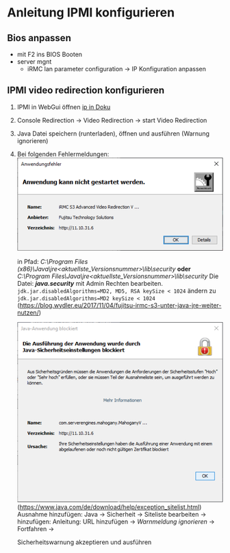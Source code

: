 # Anleitung IPMI konfigurieren

## Bios anpassen
- mit F2 ins BIOS Booten
- server mgnt
  - iRMC lan parameter configuration -> IP Konfiguration anpassen

## IPMI video redirection konfigurieren
1. IPMI in WebGui öffnen [ip in Doku](/Dokumentation/Übersicht.md)
1. Console Redirection -> Video Redirection -> start Video Redirection
1. Java Datei speichern (runterladen), öffnen und ausführen (Warnung ignorieren)

1. Bei folgenden Fehlermeldungen:
   ![Anwendungsfehler](/Bilder/ipme/Anwendungsfehler.png)

    in Pfad: _C:\Program Files (x86)\Java\jre<aktuellste_Versionsnummer>\lib\security_
    __oder__
    _C:\Program Files\Java\jre<aktuellste_Versionsnummer>\lib\security_
    Die Datei: ___java.security___ mit Admin Rechten bearbeiten.
    `jdk.jar.disabledAlgorithms=MD2, MD5, RSA keySize < 1024`
    ändern zu `jdk.jar.disabledAlgorithms=MD2 keySize < 1024`
    (<https://blog.wydler.eu/2017/11/04/fujitsu-irmc-s3-unter-java-jre-weiter-nutzen/>)

    ![Java-Anwendung blockiert](/Bilder/ipme/Java-Anwendung-blockiert.png)
    (<https://www.java.com/de/download/help/exception_sitelist.html>)
    Ausnahme hinzufügen:
    Java -> Sicherheit -> Siteliste bearbeiten -> hinzufügen:
    Anleitung:
    URL hinzufügen -> _Warnmeldung_ _ignorieren_ -> Fortfahren ->

    Sicherheitswarnung akzeptieren und ausführen
